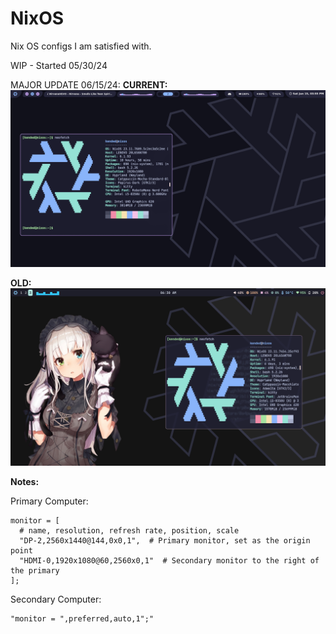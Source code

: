# NixOS
Nix OS configs I am satisfied with.

WIP - Started 05/30/24

MAJOR UPDATE 06/15/24: 
**CURRENT:**
![Example Image](https://github.com/Kclamberth/NixOS/blob/main/assets/nix2-1.png)

**OLD:**
![Example Image](https://github.com/Kclamberth/NixOS/blob/main/assets/nix1.png)

**Notes:**

Primary Computer:
```
monitor = [
  # name, resolution, refresh rate, position, scale
  "DP-2,2560x1440@144,0x0,1",  # Primary monitor, set as the origin point
  "HDMI-0,1920x1080@60,2560x0,1"  # Secondary monitor to the right of the primary
];
```
Secondary Computer:
```
"monitor = ",preferred,auto,1";"
```

